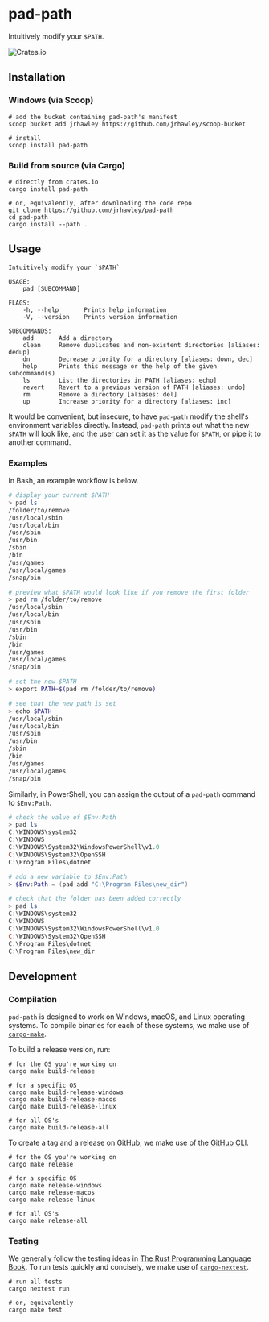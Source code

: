 # pad-path

Intuitively modify your `$PATH`.

![Crates.io](https://img.shields.io/crates/v/pad-path)

## Installation

### Windows (via Scoop)

```shell
# add the bucket containing pad-path's manifest
scoop bucket add jrhawley https://github.com/jrhawley/scoop-bucket

# install
scoop install pad-path
```

### Build from source (via Cargo)

```shell
# directly from crates.io
cargo install pad-path

# or, equivalently, after downloading the code repo
git clone https://github.com/jrhawley/pad-path
cd pad-path
cargo install --path .
```

## Usage

```shell
Intuitively modify your `$PATH`

USAGE:
    pad [SUBCOMMAND]

FLAGS:
    -h, --help       Prints help information
    -V, --version    Prints version information

SUBCOMMANDS:
    add       Add a directory
    clean     Remove duplicates and non-existent directories [aliases: dedup]
    dn        Decrease priority for a directory [aliases: down, dec]
    help      Prints this message or the help of the given subcommand(s)
    ls        List the directories in PATH [aliases: echo]
    revert    Revert to a previous version of PATH [aliases: undo]
    rm        Remove a directory [aliases: del]
    up        Increase priority for a directory [aliases: inc]
```

It would be convenient, but insecure, to have `pad-path` modify the shell's environment variables directly.
Instead, `pad-path` prints out what the new `$PATH` will look like, and the user can set it as the value for `$PATH`, or pipe it to another command.

### Examples

In Bash, an example workflow is below.

```bash
# display your current $PATH
> pad ls
/folder/to/remove
/usr/local/sbin
/usr/local/bin
/usr/sbin
/usr/bin
/sbin
/bin
/usr/games
/usr/local/games
/snap/bin

# preview what $PATH would look like if you remove the first folder
> pad rm /folder/to/remove
/usr/local/sbin
/usr/local/bin
/usr/sbin
/usr/bin
/sbin
/bin
/usr/games
/usr/local/games
/snap/bin

# set the new $PATH
> export PATH=$(pad rm /folder/to/remove)

# see that the new path is set
> echo $PATH
/usr/local/sbin
/usr/local/bin
/usr/sbin
/usr/bin
/sbin
/bin
/usr/games
/usr/local/games
/snap/bin
```

Similarly, in PowerShell, you can assign the output of a `pad-path` command to `$Env:Path`.

```powershell
# check the value of $Env:Path
> pad ls
C:\WINDOWS\system32
C:\WINDOWS
C:\WINDOWS\System32\WindowsPowerShell\v1.0
C:\WINDOWS\System32\OpenSSH
C:\Program Files\dotnet

# add a new variable to $Env:Path
> $Env:Path = (pad add "C:\Program Files\new_dir")

# check that the folder has been added correctly
> pad ls
C:\WINDOWS\system32
C:\WINDOWS
C:\WINDOWS\System32\WindowsPowerShell\v1.0
C:\WINDOWS\System32\OpenSSH
C:\Program Files\dotnet
C:\Program Files\new_dir
```

## Development

### Compilation

`pad-path` is designed to work on Windows, macOS, and Linux operating systems.
To compile binaries for each of these systems, we make use of [`cargo-make`](https://sagiegurari.github.io/cargo-make/).

To build a release version, run:

```shell
# for the OS you're working on
cargo make build-release

# for a specific OS
cargo make build-release-windows
cargo make build-release-macos
cargo make build-release-linux

# for all OS's
cargo make build-release-all
```

To create a tag and a release on GitHub, we make use of the [GitHub CLI](https://cli.github.com/).

```shell
# for the OS you're working on
cargo make release

# for a specific OS
cargo make release-windows
cargo make release-macos
cargo make release-linux

# for all OS's
cargo make release-all
```

### Testing

We generally follow the testing ideas in [The Rust Programming Language Book](https://doc.rust-lang.org/stable/book/ch11-00-testing.html).
To run tests quickly and concisely, we make use of [`cargo-nextest`](https://nexte.st/).

```shell
# run all tests
cargo nextest run

# or, equivalently
cargo make test
```
